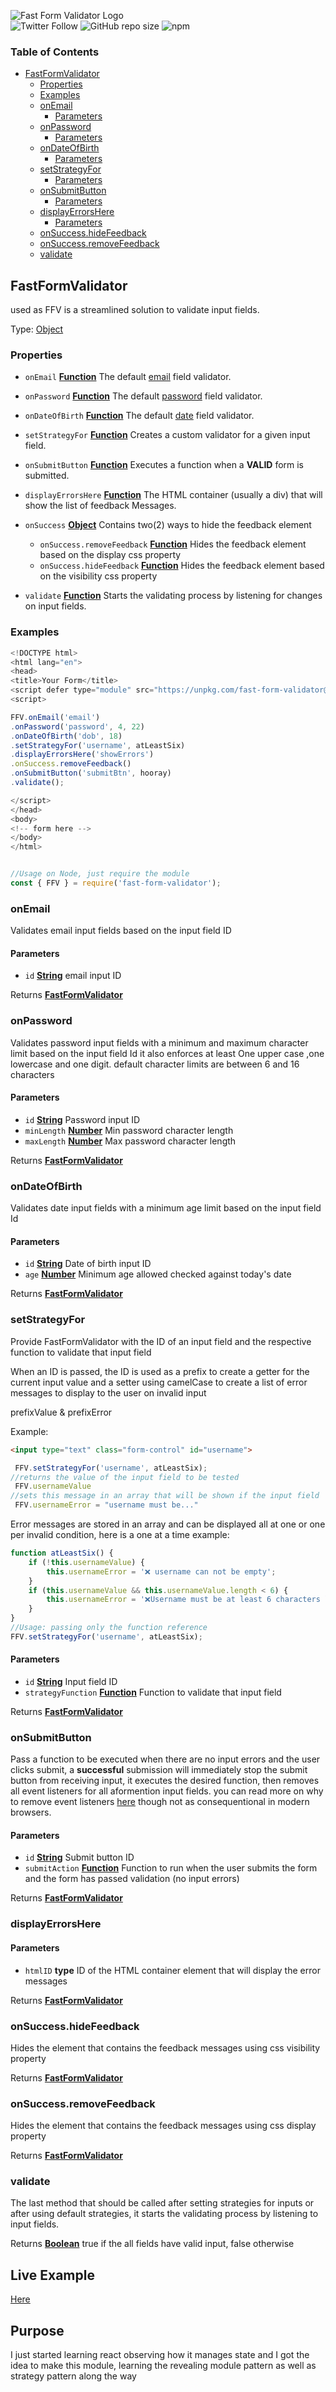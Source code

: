 

![Fast Form Validator Logo](https://i.ibb.co/Pwqr8wG/ffv-logo.png)  
![Twitter Follow](https://img.shields.io/twitter/follow/clickwithclark?style=social) ![GitHub repo size](https://img.shields.io/github/repo-size/clickwithclark/fast-form-validator?style=flat-square) ![npm](https://img.shields.io/npm/v/fast-form-validator?style=flat-square)
### Table of Contents

*   [FastFormValidator][1]
    *   [Properties][2]
    *   [Examples][3]
    *   [onEmail][4]
        *   [Parameters][5]
    *   [onPassword][6]
        *   [Parameters][7]
    *   [onDateOfBirth][8]
        *   [Parameters][9]
    *   [setStrategyFor][10]
        *   [Parameters][11]
    *   [onSubmitButton][12]
        *   [Parameters][13]
    *   [displayErrorsHere][14]
        *   [Parameters][15]
    *   [onSuccess.hideFeedback][16]
    *   [onSuccess.removeFeedback][17]
    *   [validate][18]

## FastFormValidator

used as FFV is a streamlined solution to validate input fields.

Type: [Object][19]

### Properties

*   `onEmail` **[Function][20]** The default [email][4] field validator.
*   `onPassword` **[Function][20]** The default [password][6] field validator.
*   `onDateOfBirth` **[Function][20]** The default [date][8] field validator.
*   `setStrategyFor` **[Function][20]** Creates a custom validator for a given input field.
*   `onSubmitButton` **[Function][20]** Executes a function when a **VALID** form is submitted.
*   `displayErrorsHere` **[Function][20]** The HTML container (usually a div)
    that will show the list of feedback Messages.
*   `onSuccess` **[Object][19]** Contains two(2) ways to hide the feedback element

    *   `onSuccess.removeFeedback` **[Function][20]** Hides the feedback element based on the display css property
    *   `onSuccess.hideFeedback` **[Function][20]** Hides the feedback element based on the visibility css property
*   `validate` **[Function][20]** Starts the validating
    process by listening for changes on input fields.

### Examples

```javascript
<!DOCTYPE html>
<html lang="en">
<head>
<title>Your Form</title>
<script defer type="module" src="https://unpkg.com/fast-form-validator@latest/UMD/ffv.min.js"></script>
<script>

FFV.onEmail('email')
.onPassword('password', 4, 22)
.onDateOfBirth('dob', 18)
.setStrategyFor('username', atLeastSix)
.displayErrorsHere('showErrors')
.onSuccess.removeFeedback()
.onSubmitButton('submitBtn', hooray)
.validate();

</script>
</head>
<body>
<!-- form here -->
</body>
</html>


//Usage on Node, just require the module
const { FFV } = require('fast-form-validator');
```

### onEmail

Validates email input fields based on the input field ID

#### Parameters

*   `id` **[String][21]** email input ID

Returns **[FastFormValidator][22]** 

### onPassword

Validates password input fields with a minimum and maximum character limit
based on the input field Id
it also enforces at least One upper case ,one lowercase and one digit.
default character limits are between 6 and 16 characters

#### Parameters

*   `id` **[String][21]** Password input ID
*   `minLength` **[Number][23]** Min password character length
*   `maxLength` **[Number][23]** Max password character length

Returns **[FastFormValidator][22]** 

### onDateOfBirth

Validates date input fields with a minimum age limit based on the input
field Id

#### Parameters

*   `id` **[String][21]** Date of birth input ID
*   `age` **[Number][23]** Minimum age allowed checked against today's date

Returns **[FastFormValidator][22]** 

### setStrategyFor

Provide FastFormValidator with the ID of an input field and the respective
function to validate that input field

When an ID is passed, the ID is used as a prefix to create a getter
for the current input value and a setter using camelCase
to create a list of error messages to display to the user on invalid input

prefixValue & prefixError

Example:

```html
<input type="text" class="form-control" id="username">
```

```js
 FFV.setStrategyFor('username', atLeastSix);
//returns the value of the input field to be tested
 FFV.usernameValue 
//sets this message in an array that will be shown if the input field 
 FFV.usernameError = "username must be..." 
```

Error messages are stored in an array and can be displayed all at one or
one per invalid condition, here is a one at a time example:

```js
function atLeastSix() {
    if (!this.usernameValue) {
        this.usernameError = '❌ username can not be empty';
    }
    if (this.usernameValue && this.usernameValue.length < 6) {
        this.usernameError = '❌Username must be at least 6 characters long';
    }
}
//Usage: passing only the function reference
FFV.setStrategyFor('username', atLeastSix);

```

#### Parameters

*   `id` **[String][21]** Input field ID
*   `strategyFunction` **[Function][20]** Function to validate that input field

Returns **[FastFormValidator][22]** 

### onSubmitButton
Pass a function to be executed when there are no input errors and the user clicks submit, a **successful** submission will immediately stop the submit button from receiving input, it executes the desired function, then removes all event listeners for all aformention input fields. you can read more on why to remove event listeners [here](https://eloquentjavascript.net/15_event.html) though not as consequentional in modern browsers.

#### Parameters

*   `id` **[String][21]** Submit button ID
*   `submitAction` **[Function][20]** Function to run when the user submits the form and the form has passed validation (no input errors)

Returns **[FastFormValidator][22]** 

### displayErrorsHere

#### Parameters

*   `htmlID` **type** ID of the HTML container element that will display the error messages

Returns **[FastFormValidator][22]** 

### onSuccess.hideFeedback

Hides the element that contains the feedback messages using
css visibility property

Returns **[FastFormValidator][22]** 

### onSuccess.removeFeedback

Hides the element that contains the feedback messages using
css display property

Returns **[FastFormValidator][22]** 

### validate

The last method that should be called  after setting strategies
for inputs or after using default strategies, it starts the validating
process by listening to input fields.

Returns **[Boolean][24]** true if the all fields have valid input, false otherwise

## Live Example

[Here](https://codepen.io/clickwithclark/full/zYzWeyK)

## Purpose
I just started learning react observing how it manages state and I got the idea
to make this module, learning the revealing module pattern as well as strategy pattern along the way

[1]: #fastformvalidator

[2]: #properties

[3]: #examples

[4]: #onemail

[5]: #parameters

[6]: #onpassword

[7]: #parameters-1

[8]: #ondateofbirth

[9]: #parameters-2

[10]: #setstrategyfor

[11]: #parameters-3

[12]: #onsubmitbutton

[13]: #parameters-4

[14]: #displayerrorshere

[15]: #parameters-5

[16]: #onsuccesshidefeedback

[17]: #onsuccessremovefeedback

[18]: #validate

[19]: https://developer.mozilla.org/docs/Web/JavaScript/Reference/Global_Objects/Object

[20]: https://developer.mozilla.org/docs/Web/JavaScript/Reference/Statements/function

[21]: https://developer.mozilla.org/docs/Web/JavaScript/Reference/Global_Objects/String

[22]: #fastformvalidator

[23]: https://developer.mozilla.org/docs/Web/JavaScript/Reference/Global_Objects/Number

[24]: https://developer.mozilla.org/docs/Web/JavaScript/Reference/Global_Objects/Boolean
